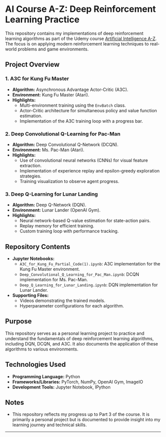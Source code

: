 # AI Course A-Z: Deep Reinforcement Learning Practice

This repository contains my implementations of deep reinforcement learning algorithms as part of the Udemy course [Artificial Intelligence A-Z](https://www.udemy.com/course/artificial-intelligence-az). The focus is on applying modern reinforcement learning techniques to real-world problems and game environments.

## Project Overview

### 1. **A3C for Kung Fu Master**
   - **Algorithm:** Asynchronous Advantage Actor-Critic (A3C).
   - **Environment:** Kung Fu Master (Atari).
   - **Highlights:**
     - Multi-environment training using the `EnvBatch` class.
     - Actor-Critic architecture for simultaneous policy and value function estimation.
     - Implementation of the A3C training loop with a progress bar.

### 2. **Deep Convolutional Q-Learning for Pac-Man**
   - **Algorithm:** Deep Convolutional Q-Network (DCQN).
   - **Environment:** Ms. Pac-Man (Atari).
   - **Highlights:**
     - Use of convolutional neural networks (CNNs) for visual feature extraction.
     - Implementation of experience replay and epsilon-greedy exploration strategies.
     - Training visualization to observe agent progress.

### 3. **Deep Q-Learning for Lunar Landing**
   - **Algorithm:** Deep Q-Network (DQN).
   - **Environment:** Lunar Lander (OpenAI Gym).
   - **Highlights:**
     - Neural network-based Q-value estimation for state-action pairs.
     - Replay memory for efficient training.
     - Custom training loop with performance tracking.

## Repository Contents

- **Jupyter Notebooks:**
  - `A3C_for_Kung_Fu_Partial_Code(1).ipynb`: A3C implementation for the Kung Fu Master environment.
  - `Deep_Convolutional_Q_Learning_for_Pac_Man.ipynb`: DCQN implementation for Ms. Pac-Man.
  - `Deep_Q_Learning_for_Lunar_Landing.ipynb`: DQN implementation for Lunar Lander.
- **Supporting Files:**
  - Videos demonstrating the trained models.
  - Hyperparameter configurations for each algorithm.

## Purpose

This repository serves as a personal learning project to practice and understand the fundamentals of deep reinforcement learning algorithms, including DQN, DCQN, and A3C. It also documents the application of these algorithms to various environments.

## Technologies Used

- **Programming Language:** Python
- **Frameworks/Libraries:** PyTorch, NumPy, OpenAI Gym, ImageIO
- **Development Tools:** Jupyter Notebook, IPython

## Notes

- This repository reflects my progress up to Part 3 of the course. It is primarily a personal project but is documented to provide insight into my learning journey and technical skills.

---
